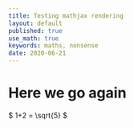 ```yaml
---
title: Testing mathjax rendering
layout: default
published: true
use_math: true
keywords: maths, nonsense
date: 2020-06-21
---
```


# Here we go again 

$ 1+2 = \sqrt{5} $ 
